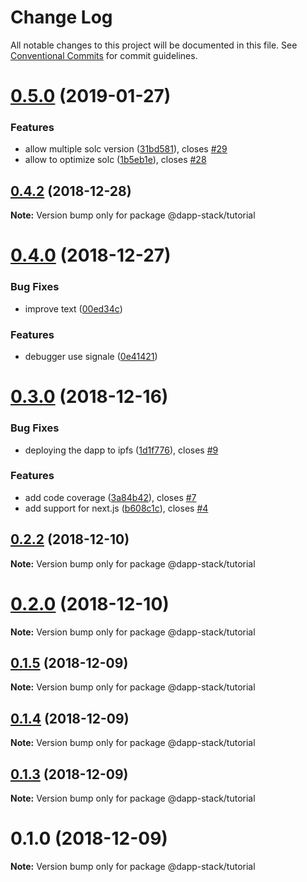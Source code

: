 # Change Log

All notable changes to this project will be documented in this file.
See [Conventional Commits](https://conventionalcommits.org) for commit guidelines.

# [0.5.0](https://github.com/Dapp-Stack/Dapp-Stack/compare/v0.4.2...v0.5.0) (2019-01-27)


### Features

* allow multiple solc version ([31bd581](https://github.com/Dapp-Stack/Dapp-Stack/commit/31bd581)), closes [#29](https://github.com/Dapp-Stack/Dapp-Stack/issues/29)
* allow to optimize solc ([1b5eb1e](https://github.com/Dapp-Stack/Dapp-Stack/commit/1b5eb1e)), closes [#28](https://github.com/Dapp-Stack/Dapp-Stack/issues/28)





## [0.4.2](https://github.com/Dapp-Stack/Dapp-Stack/compare/v0.4.1...v0.4.2) (2018-12-28)

**Note:** Version bump only for package @dapp-stack/tutorial





# [0.4.0](https://github.com/Dapp-Stack/Dapp-Stack/compare/v0.3.0...v0.4.0) (2018-12-27)


### Bug Fixes

* improve text ([00ed34c](https://github.com/Dapp-Stack/Dapp-Stack/commit/00ed34c))


### Features

* debugger use signale ([0e41421](https://github.com/Dapp-Stack/Dapp-Stack/commit/0e41421))





# [0.3.0](https://github.com/Dapp-Stack/Dapp-Stack/compare/v0.2.2...v0.3.0) (2018-12-16)


### Bug Fixes

* deploying the dapp to ipfs ([1d1f776](https://github.com/Dapp-Stack/Dapp-Stack/commit/1d1f776)), closes [#9](https://github.com/Dapp-Stack/Dapp-Stack/issues/9)


### Features

* add code coverage ([3a84b42](https://github.com/Dapp-Stack/Dapp-Stack/commit/3a84b42)), closes [#7](https://github.com/Dapp-Stack/Dapp-Stack/issues/7)
* add support for next.js ([b608c1c](https://github.com/Dapp-Stack/Dapp-Stack/commit/b608c1c)), closes [#4](https://github.com/Dapp-Stack/Dapp-Stack/issues/4)





## [0.2.2](https://github.com/Dapp-Stack/Dapp-Stack/compare/v0.2.1...v0.2.2) (2018-12-10)

**Note:** Version bump only for package @dapp-stack/tutorial





# [0.2.0](https://github.com/Dapp-Stack/Dapp-Stack/compare/v0.1.6...v0.2.0) (2018-12-10)

**Note:** Version bump only for package @dapp-stack/tutorial





## [0.1.5](https://github.com/Dapp-Stack/Dapp-Stack/compare/v0.1.4...v0.1.5) (2018-12-09)

**Note:** Version bump only for package @dapp-stack/tutorial





## [0.1.4](https://github.com/Dapp-Stack/Dapp-Stack/compare/v0.1.3...v0.1.4) (2018-12-09)

**Note:** Version bump only for package @dapp-stack/tutorial





## [0.1.3](https://github.com/Dapp-Stack/Dapp-Stack/compare/v0.1.2...v0.1.3) (2018-12-09)

**Note:** Version bump only for package @dapp-stack/tutorial





# 0.1.0 (2018-12-09)

**Note:** Version bump only for package @dapp-stack/tutorial

